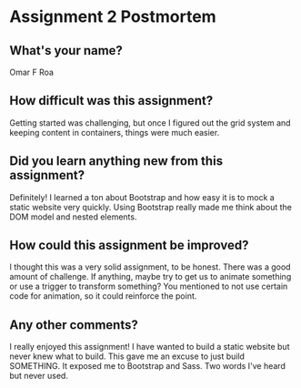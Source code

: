 # Assignment 2 Postmortem

## What's your name?
Omar F Roa


## How difficult was this assignment?
Getting started was challenging, but once I figured out
the grid system and keeping content in containers, things were much easier.

## Did you learn anything new from this assignment?
Definitely! I learned a ton about Bootstrap and how easy it is
to mock a static website very quickly. Using Bootstrap really
made me think about the DOM model and nested elements.

## How could this assignment be improved?
I thought this was a very solid assignment, to be honest.
There was a good amount of challenge. If anything, maybe try to get us to animate
something or use a trigger to transform something? You mentioned to not use
certain code for animation, so it could reinforce the point.

## Any other comments?
I really enjoyed this assignment!  I have wanted to build a static
website but never knew what to build. This gave me an excuse to just
build SOMETHING. It exposed me to Bootstrap and Sass. Two words I've
heard but never used.


